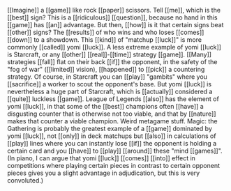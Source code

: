 [[Imagine]] a [[game]] like rock [[paper]] scissors. Tell [[me]], which is the [[best]] sign? This is a [[ridiculous]] [[question]], because no hand in this [[game]] has [[an]] advantage. But then, [[how]] is it that certain signs beat [[other]] signs? The [[results]] of who wins and who loses [[comes]] [[down]] to a showdown. This [[kind]] of "matchup [[luck]]" is more commonly [[called]] yomi [[luck]]. A less extreme example of yomi [[luck]] is Starcraft, or any [[other]] [[real]]-[[time]] strategy [[game]]. [[Many]] strategies [[fall]] flat on their back [[if]] the opponent, in the safety of the "fog of war" ([[limited]] vision), [[happened]] to [[pick]] a countering strategy. Of course, in Starcraft you can [[play]] "gambits" where you [[sacrifice]] a worker to scout the opponent's base. But yomi [[luck]] is nevertheless a huge part of Starcraft, which is [[actually]] considered a [[quite]] luckless [[game]]. League of Legends [[also]] has the element of yomi [[luck]], in that some of the [[best]] champions often [[have]] a disgusting counter that is otherwise not too viable, and that by [[nature]] makes that counter a viable champion. Weird metagame stuff. Magic: the Gathering is probably the greatest example of a [[game]] dominated by yomi [[luck]], not [[only]] in deck matchups but [[also]] in calculations of [[play]] lines where you can instantly lose [[if]] the opponent is holding a certain card and you [[have]] to [[play]] [[around]] these "mind [[games]]". (In piano, I can argue that yomi [[luck]] [[comes]] [[into]] effect in competitions where playing certain pieces in contrast to certain opponent pieces gives you a slight advantage in adjudication, but this is very convoluted.)